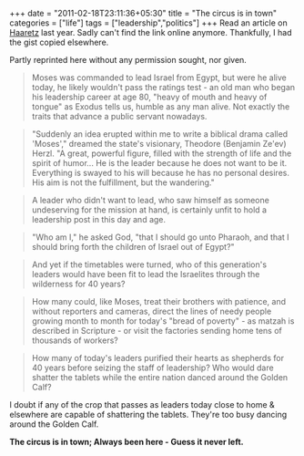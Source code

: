 +++
date = "2011-02-18T23:11:36+05:30"
title = "The circus is in town"
categories = ["life"]
tags = ["leadership","politics"]
+++
Read an article on [Haaretz](http://www.haaretz.com) last year. Sadly can't find the link online anymore. Thankfully, I had the gist copied elsewhere.  
<!--more-->

Partly reprinted here without any permission sought, nor given.

>Moses was commanded to lead Israel from Egypt, but were he alive today, he likely wouldn't pass the ratings test - an old man who began his leadership career at age 80, "heavy of mouth and heavy of tongue" as Exodus tells us, humble as any man alive. Not exactly the traits that advance a public servant nowadays. 

>"Suddenly an idea erupted within me to write a biblical drama called 'Moses'," dreamed the state's visionary, Theodore (Benjamin Ze'ev) Herzl. "A great, powerful figure, filled with the strength of life and the spirit of humor... He is the leader because he does not want to be it. Everything is swayed to his will because he has no personal desires. His aim is not the fulfillment, but the wandering." 

>A leader who didn't want to lead, who saw himself as someone undeserving for the mission at hand, is certainly unfit to hold a leadership post in this day and age. 

>"Who am I," he asked God, "that I should go unto Pharaoh, and that I should bring forth the children of Israel out of Egypt?" 

>And yet if the timetables were turned, who of this generation's leaders would have been fit to lead the Israelites through the wilderness for 40 years? 

>How many could, like Moses, treat their brothers with patience, and without reporters and cameras, direct the lines of needy people growing month to month for today's "bread of poverty" - as matzah is described in Scripture - or visit the factories sending home tens of thousands of workers? 

>How many of today's leaders purified their hearts as shepherds for 40 years before seizing the staff of leadership? Who would dare shatter the tablets while the entire nation danced around the Golden Calf?

I doubt if any of the crop that passes as leaders today close to home & elsewhere are capable of shattering the tablets. They're too busy dancing around the Golden Calf.  

__The circus is in town; Always been here - Guess it never left.__

